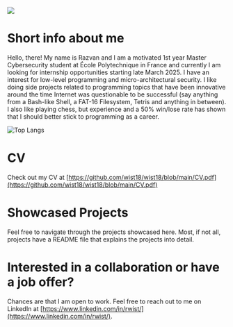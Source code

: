 ![](https://komarev.com/ghpvc/?username=wist18&abbreviated=true)

# Short info about me

Hello, there! My name is Razvan and I am a motivated 1st year Master Cybersecurity student at École Polytechnique in France and currently I am looking for internship opportunities starting late March 2025. I have an interest for low-level programming and micro-architectural security. I like doing side projects related to programming topics that have been innovative around the time Internet was questionable to be successful (say anything from a Bash-like Shell, a FAT-16 Filesystem, Tetris and anything in between). I also like playing chess, but experience and a 50% win/lose rate has shown that I should better stick to programming as a career. 

![Top Langs](https://github-readme-stats.vercel.app/api/top-langs/?username=wist18&layout=compact)

# CV

Check out my CV at [https://github.com/wist18/wist18/blob/main/CV.pdf](https://github.com/wist18/wist18/blob/main/CV.pdf)

# Showcased Projects

Feel free to navigate through the projects showcased here. Most, if not all, projects have a README file that explains the projects into detail.

# Interested in a collaboration or have a job offer?

Chances are that I am open to work. Feel free to reach out to me on LinkedIn at [https://www.linkedin.com/in/rwist/](https://www.linkedin.com/in/rwist/).
